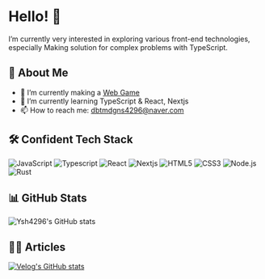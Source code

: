 # Hello! 👋

I’m currently very interested in exploring various front-end technologies, especially Making solution for complex problems with TypeScript.

## 🚀 About Me

- 🔭 I’m currently making a [Web Game](https://github.com/ysh4296/Project_Icarus)
- 🌱 I’m currently learning TypeScript & React, Nextjs
- 📫 How to reach me: dbtmdgns4296@naver.com

## 🛠️ Confident Tech Stack

![JavaScript](https://img.shields.io/badge/javascript-%23323330.svg?&style=for-the-badge&logo=javascript&logoColor=%23F7DF1E)
![Typescript](https://img.shields.io/badge/TypeScript-007ACC?style=for-the-badge&logo=typescript&logoColor=white)
![React](https://img.shields.io/badge/react-%2320232a.svg?&style=for-the-badge&logo=react&logoColor=%2361DAFB)
![Nextjs](https://img.shields.io/badge/Next.js-000?logo=nextdotjs&logoColor=fff&style=for-the-badge)
![HTML5](https://img.shields.io/badge/html5-%23E34F26.svg?&style=for-the-badge&logo=html5&logoColor=white)
![CSS3](https://img.shields.io/badge/css3-%231572B6.svg?&style=for-the-badge&logo=css3&logoColor=white)
![Node.js](https://img.shields.io/badge/node.js-%23339933.svg?&style=for-the-badge&logo=node.js&logoColor=white)
![Rust](https://img.shields.io/badge/Rust-000000?style=for-the-badge&logo=rust&logoColor=white)

## 📊 GitHub Stats
![Ysh4296's GitHub stats](https://github-readme-stats.vercel.app/api?username=ysh4296&theme=slateorange)

## 🧑‍💻 Articles
[![Velog's GitHub stats](https://velog-readme-stats.vercel.app/api?name=ysh4296)](https://velog.io/@ysh4296/improve-fluid-engine-with-webassembly-bench-mark) 
